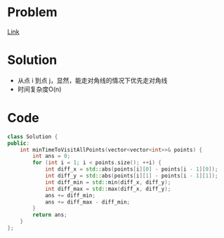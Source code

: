 # Problem
[Link](https://leetcode-cn.com/problems/minimum-time-visiting-all-points/)

# Solution

* 从点 i 到点 j，显然，能走对角线的情况下优先走对角线
* 时间复杂度O(n)

# Code
```cpp
class Solution {
public:
    int minTimeToVisitAllPoints(vector<vector<int>>& points) {
        int ans = 0;
        for (int i = 1; i < points.size(); ++i) {
            int diff_x = std::abs(points[i][0] - points[i - 1][0]);
            int diff_y = std::abs(points[i][1] - points[i - 1][1]);
            int diff_min = std::min(diff_x, diff_y);
            int diff_max = std::max(diff_x, diff_y);
            ans += diff_min;
            ans += diff_max - diff_min;
        }
        return ans;
    }
};
```
